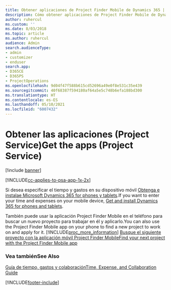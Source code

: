 ```yaml
---
title: Obtener aplicaciones de Project Finder Mobile de Dynamics 365 | MicrosoftDocs
description: Cómo obtener aplicaciones de Project Finder Mobile de Dynamics 365
author: ruhercul
ms.custom: ''
ms.date: 8/03/2018
ms.topic: article
ms.author: ruhercul
audience: Admin
search.audienceType:
- admin
- customizer
- enduser
search.app:
- D365CE
- D365PS
- ProjectOperations
ms.openlocfilehash: 9d04f47f588b615cd52696a49e0f8e531c35e439
ms.sourcegitcommit: 40f68387f594180af64a5e5c748b6efa188bd300
ms.translationtype: HT
ms.contentlocale: es-ES
ms.lasthandoff: 05/10/2021
ms.locfileid: "6007432"
---
```

# <a name="get-the-apps-project-service"></a><span data-ttu-id="d7bda-103">Obtener las aplicaciones (Project Service)</span><span class="sxs-lookup"><span data-stu-id="d7bda-103">Get the apps (Project Service)</span></span>

[!include [banner](../includes/psa-now-project-operations.md)]

[!INCLUDE[cc-applies-to-psa-app-1x-2x](../includes/cc-applies-to-psa-app-1x-2x.md)]

<span data-ttu-id="d7bda-104">Si desea especificar el tiempo y gastos en su dispositivo móvil [Obtenga e instalae Microsoft Dynamics 365 for phones y tablets](/dynamics365/mobile-app/dynamics-365-phones-tablets-users-guide).</span><span class="sxs-lookup"><span data-stu-id="d7bda-104">If you want to enter your time and expenses on your mobile device, [Get and install Dynamics 365 for phones and tablets](/dynamics365/mobile-app/dynamics-365-phones-tablets-users-guide).</span></span>  
  
 <span data-ttu-id="d7bda-105">También puede usar la aplicación Project Finder Mobile en el teléfono para buscar un nuevo proyecto para trabajar en él y aplicarlo.</span><span class="sxs-lookup"><span data-stu-id="d7bda-105">You can also use the Project Finder Mobile app on your phone to find a new project to work on and apply for it.</span></span> [!INCLUDE[proc_more_information](../includes/proc-more-information.md)] <span data-ttu-id="d7bda-106">[Busque el siguiente proyecto con la aplicación móvil Project Finder Mobile](../psa/find-next-project-finder-mobile-app.md)</span><span class="sxs-lookup"><span data-stu-id="d7bda-106">[Find your next project with the Project Finder Mobile app](../psa/find-next-project-finder-mobile-app.md)</span></span> 
  
### <a name="see-also"></a><span data-ttu-id="d7bda-107">Vea también</span><span class="sxs-lookup"><span data-stu-id="d7bda-107">See Also</span></span>  
 [<span data-ttu-id="d7bda-108">Guía de tiempo, gastos y colaboración</span><span class="sxs-lookup"><span data-stu-id="d7bda-108">Time, Expense, and Collaboration Guide</span></span>](../psa/time-expense-collaboration-guide.md)


[!INCLUDE[footer-include](../includes/footer-banner.md)]
